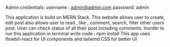 Admin credentials: username : admin@admin.com passowrd: admin

This application is build on MERN Stack. This website allows user to create, edit post also allows user to read , like , comment, search, filter other users post. User can check status of all their post including comments. Inorder to run this application in terminal write code : npm install This app uses flowbit-react for UI components and tailwind CSS for better UI
